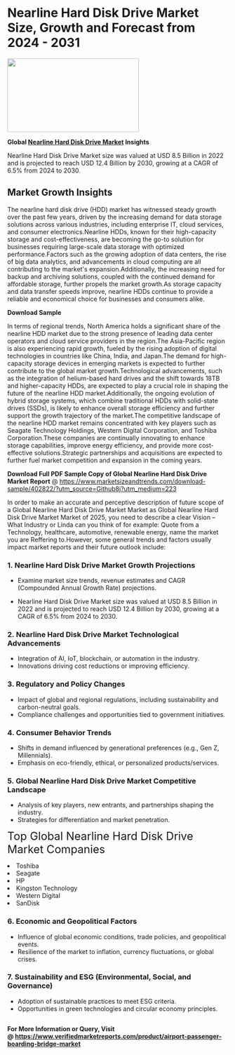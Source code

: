 <H1>Nearline Hard Disk Drive Market Size, Growth and Forecast from 2024 - 2031</H1><img class="aligncenter size-medium wp-image-584254" src="https://thirdeyenews.in/wp-content/uploads/2024/09/Global-Market-Research-300x168.jpeg" alt="" width="300" height="168" /><p><strong>Global&nbsp;<a href="https://www.marketsizeandtrends.com/download-sample/402822/?utm_source=Github8j?utm_medium=223">Nearline Hard Disk Drive Market</a> Insights</strong></p><p>Nearline Hard Disk Drive Market size was valued at USD 8.5 Billion in 2022 and is projected to reach USD 12.4 Billion by 2030, growing at a CAGR of 6.5% from 2024 to 2030.</p><p><h2>Market Growth Insights</h2> <p>The nearline hard disk drive (HDD) market has witnessed steady growth over the past few years, driven by the increasing demand for data storage solutions across various industries, including enterprise IT, cloud services, and consumer electronics.Nearline HDDs, known for their high-capacity storage and cost-effectiveness, are becoming the go-to solution for businesses requiring large-scale data storage with optimized performance.Factors such as the growing adoption of data centers, the rise of big data analytics, and advancements in cloud computing are all contributing to the market's expansion.Additionally, the increasing need for backup and archiving solutions, coupled with the continued demand for affordable storage, further propels the market growth.As storage capacity and data transfer speeds improve, nearline HDDs continue to provide a reliable and economical choice for businesses and consumers alike.</p> <p><strong>Download Sample</strong></p> <p>In terms of regional trends, North America holds a significant share of the nearline HDD market due to the strong presence of leading data center operators and cloud service providers in the region.The Asia-Pacific region is also experiencing rapid growth, fueled by the rising adoption of digital technologies in countries like China, India, and Japan.The demand for high-capacity storage devices in emerging markets is expected to further contribute to the global market growth.Technological advancements, such as the integration of helium-based hard drives and the shift towards 18TB and higher-capacity HDDs, are expected to play a crucial role in shaping the future of the nearline HDD market.Additionally, the ongoing evolution of hybrid storage systems, which combine traditional HDDs with solid-state drives (SSDs), is likely to enhance overall storage efficiency and further support the growth trajectory of the market.The competitive landscape of the nearline HDD market remains concentrated with key players such as Seagate Technology Holdings, Western Digital Corporation, and Toshiba Corporation.These companies are continually innovating to enhance storage capabilities, improve energy efficiency, and provide more cost-effective solutions.Strategic partnerships and acquisitions are expected to further fuel market competition and expansion in the coming years.</p> <p><span class=""><strong>Download Full PDF Sample Copy of Global Nearline Hard Disk Drive Market Report</strong> @ <a href="https://www.marketsizeandtrends.com/download-sample/402822/?utm_source=Github8j?utm_medium=223" target="_blank">https://www.marketsizeandtrends.com/download-sample/402822/?utm_source=Github8j?utm_medium=223</a></span></p><p>In order to make an accurate and perceptive description of future scope of a Global&nbsp;Nearline Hard Disk Drive Market Market as Global&nbsp;Nearline Hard Disk Drive Market Market of 2025, you need to describe a clear Vision &ndash; What Industry or Linda can you think of for example: Quote from a Technology, healthcare, automotive, renewable energy, name the market you are Reffering to.However, some general trends and factors usually impact market reports and their future outlook include:</p><h3>1.&nbsp;<strong>Nearline Hard Disk Drive Market Growth Projections</strong></h3><ul><li>Examine market size trends, revenue estimates and CAGR (Compounded Annual Growth Rate) projections.</li><li><p>Nearline Hard Disk Drive Market size was valued at USD 8.5 Billion in 2022 and is projected to reach USD 12.4 Billion by 2030, growing at a CAGR of 6.5% from 2024 to 2030.</p></li></ul><h3>2.&nbsp;<strong>Nearline Hard Disk Drive Market Technological Advancements</strong></h3><ul><li>Integration of AI, IoT, blockchain, or automation in the industry.</li><li>Innovations driving cost reductions or improving efficiency.</li></ul><h3>3.&nbsp;<strong>Regulatory and Policy Changes</strong></h3><ul><li>Impact of global and regional regulations, including sustainability and carbon-neutral goals.</li><li>Compliance challenges and opportunities tied to government initiatives.</li></ul><h3>4.&nbsp;<strong>Consumer Behavior Trends</strong></h3><ul><li>Shifts in demand influenced by generational preferences (e.g., Gen Z, Millennials).</li><li>Emphasis on eco-friendly, ethical, or personalized products/services.</li></ul><h3>5.&nbsp;<strong>Global Nearline Hard Disk Drive Market Competitive Landscape</strong></h3><ul><li>Analysis of key players, new entrants, and partnerships shaping the industry.</li><li>Strategies for differentiation and market penetration.</li></ul><p data-pm-slice="1 1 []"><span style="color: inherit; font-family: inherit; font-size: 25px;">Top Global Nearline Hard Disk Drive Market Companies</span></p><div class="" data-test-id=""><p><li>Toshiba</li><li> Seagate</li><li> HP</li><li> Kingston Technology</li><li> Western Digital</li><li> SanDisk</li></p></div><h3>6.&nbsp;<strong>Economic and Geopolitical Factors</strong></h3><ul><li>Influence of global economic conditions, trade policies, and geopolitical events.</li><li>Resilience of the market to inflation, currency fluctuations, or global crises.</li></ul><h3>7.&nbsp;<strong>Sustainability and ESG (Environmental, Social, and Governance)</strong></h3><ul><li>Adoption of sustainable practices to meet ESG criteria.</li><li>Opportunities in green technologies and circular economy principles.</li></ul><h2><strong style="font-size: 14px;">For More Information or Query, Visit @&nbsp;</strong><a style="background-color: #ffffff; font-size: 14px;" href="https://www.marketsizeandtrends.com/report/nearline-hard-disk-drive-market/" target="_blank">https://www.verifiedmarketreports.com/product/airport-passenger-boarding-bridge-market</a></h2>
